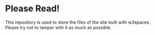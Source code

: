 # Please Read!
This repository is used to store the files of the site built with w3spaces. Please try not to tamper with it as much as possible.
